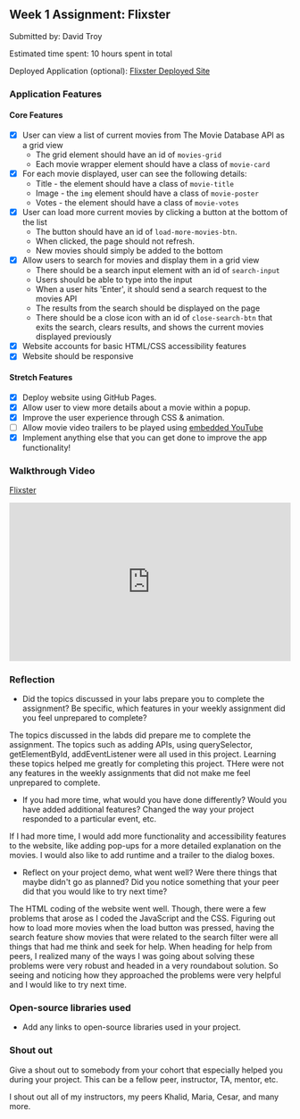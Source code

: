 ## Week 1 Assignment: Flixster

Submitted by: David Troy

Estimated time spent: 10 hours spent in total

Deployed Application (optional): [Flixster Deployed Site](https://dtroy620.github.io/site-week1-project1-flixster-starter/)

### Application Features

#### Core Features

- [x] User can view a list of current movies from The Movie Database API as a grid view
  - The grid element should have an id of `movies-grid`
  - Each movie wrapper element should have a class of `movie-card`
- [x] For each movie displayed, user can see the following details:
  - Title - the element should have a class of `movie-title`
  - Image - the `img` element should have a class of `movie-poster`
  - Votes - the element should have a class of `movie-votes`
- [x] User can load more current movies by clicking a button at the bottom of the list
  - The button should have an id of `load-more-movies-btn`.
  - When clicked, the page should not refresh.
  - New movies should simply be added to the bottom
- [x] Allow users to search for movies and display them in a grid view
  - There should be a search input element with an id of `search-input`
  - Users should be able to type into the input
  - When a user hits 'Enter', it should send a search request to the movies API
  - The results from the search should be displayed on the page
  - There should be a close icon with an id of `close-search-btn` that exits the search, clears results, and shows the current movies displayed previously
- [x] Website accounts for basic HTML/CSS accessibility features
- [x] Website should be responsive

#### Stretch Features

- [x] Deploy website using GitHub Pages.
- [x] Allow user to view more details about a movie within a popup.
- [x] Improve the user experience through CSS & animation.
- [ ] Allow movie video trailers to be played using [embedded YouTube](https://support.google.com/youtube/answer/171780?hl=en)
- [x] Implement anything else that you can get done to improve the app functionality!

### Walkthrough Video


<a href="https://www.loom.com/share/f8e58095470d4e36b16dc5df360d9aa3">
   <p>Flixster</p>
   <div style="position: relative; padding-bottom: 56.25%; height: 0;"><iframe src="https://www.loom.com/embed/f8e58095470d4e36b16dc5df360d9aa3" frameborder="0" webkitallowfullscreen mozallowfullscreen allowfullscreen style="position: absolute; top: 0; left: 0; width: 100%; height: 100%;"></iframe></div>
</a>

### Reflection

- Did the topics discussed in your labs prepare you to complete the assignment? Be specific, which features in your weekly assignment did you feel unprepared to complete?

The topics discussed in the labds did prepare me to complete the assignment. The topics such as adding APIs, using querySelector, getElementById, addEventListener were all used in this project. Learning these topics helped me greatly for completing this project. THere were not any features in the weekly assignments that did not make me feel unprepared to complete.

- If you had more time, what would you have done differently? Would you have added additional features? Changed the way your project responded to a particular event, etc.
  
If I had more time, I would add more functionality and accessibility features to the website, like adding pop-ups for a more detailed explanation on the movies. I would also like to add runtime and a trailer to the dialog boxes.

- Reflect on your project demo, what went well? Were there things that maybe didn't go as planned? Did you notice something that your peer did that you would like to try next time?

The HTML coding of the website went well. Though, there were a few problems that arose as I coded the JavaScript and the CSS. Figuring out how to load more movies when the load button was pressed, having the search feature show movies that were related to the search filter were all things that had me think and seek for help. When heading for help from peers, I realized many of the ways I was going about solving these problems were very robust and headed in a very roundabout solution. So seeing and noticing how they approached the problems were very helpful and I would like to try next time.

### Open-source libraries used

- Add any links to open-source libraries used in your project.

### Shout out

Give a shout out to somebody from your cohort that especially helped you during your project. This can be a fellow peer, instructor, TA, mentor, etc.

I shout out all of my instructors, my peers Khalid, Maria, Cesar, and many more.